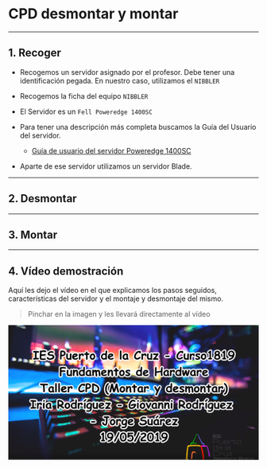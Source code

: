 
# CPD desmontar y montar

---

## 1. Recoger

* Recogemos un servidor asignado por el profesor. Debe tener una identificación pegada. En nuestro caso, utilizamos el `NIBBLER`
* Recogemos la ficha del equipo `NIBBLER`
* El Servidor es un `Fell Poweredge 1400SC`
* Para tener una descripción más completa buscamos la Guía del Usuario del servidor.
  * [Guía de usuario del servidor Poweredge 1400SC](https://downloads.dell.com/manuals/all-products/esuprt_ser_stor_net/esuprt_poweredge/poweredge-1400sc_user%27s%20guide_es-mx.pdf)

* Aparte de ese servidor utilizamos un servidor Blade.



---

## 2. Desmontar



---

## 3. Montar



---

## 4. Vídeo demostración

Aquí les dejo el vídeo en el que explicamos los pasos seguidos, características del servidor y el montaje y desmontaje del mismo.

> Pinchar en la imagen y les llevará directamente al vídeo

[![Taller CPD (desmontar y montar - FUW)](./images/desmontar-y-montar.png)](https://www.youtube.com/watch?v=-xsDKaiB1uI "Taller CPD (desmontar y montar) - FUW")

